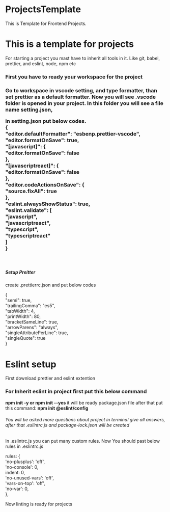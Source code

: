 # ProjectsTemplate
This is Template for Frontend Projects.

<h1> This is a template for projects </h1>
<p>For starting a project you mast have to inherit all tools in it. Like git, babel, prettier, and eslint, node, npm etc</p>
<h3> First you have to ready your workspace for the project<h3>
<p> Go to workspace in vscode setting, and type formatter, than set prettier as a default formatter. Now you will see .vscode folder is opened in your project. In this folder you will see a file name setting.json, </p>
  <p>
  in setting.json put below codes. </br>
        { </br>
        "editor.defaultFormatter": "esbenp.prettier-vscode", </br>
        "editor.formatOnSave": true, </br>
        "[javascript]": { </br>
          "editor.formatOnSave": false </br>
        }, </br>
        "[javascriptreact]": { </br>
          "editor.formatOnSave": false </br>
        }, </br>
        "editor.codeActionsOnSave": { </br>
          "source.fixAll": true </br>
        }, </br>
        "eslint.alwaysShowStatus": true, </br>
        "eslint.validate": [ </br>
          "javascript", </br>
          "javascriptreact", </br>
          "typescript", </br>
          "typescriptreact" </br>
        ] </br>
      } </br>
  </p>
  <br/>
  <h5>Setup Preitter</h5>
  create .prettierrc.json and put below codes <br/>
  <p>
       { <br/>
        "semi": true, <br/>
        "trailingComma": "es5", <br/>
        "tabWidth": 4, <br/>
        "printWidth": 80, <br/>
        "bracketSameLine": true, <br/>
        "arrowParens": "always", <br/>
        "singleAttributePerLine": true, <br/>
        "singleQuote": true <br/>
      } <br/>

  </p>
  
 <h1>Eslint setup</h1>
  <p> First download prettier and eslint extention </p>
  
<h3> For Inherit eslint in project first put this below command</h3>
  
<b>  npm init -y or npm init --yes  </b>
it will be ready package.json file
after that put this command:
<b> npm init @eslint/config </b>  
<h6> You will be asked more questions about project in terminal give all answers, after that .eslintrc.js and package-lock.json will be created </h6>
In .eslintrc.js you can put many custom rules. Now You should past below rules in .eslintrc.js
<p>
     rules: {  <br/>
            'no-plusplus': 'off', <br/>
            'no-console': 0, <br/>
            indent: 0, <br/>
            'no-unused-vars': 'off', <br/>
            'vars-on-top': 'off', <br/>
            'no-var': 0, <br/>
        }, <br/>
</p>
<footer> Now linting is ready for projects</footer>



